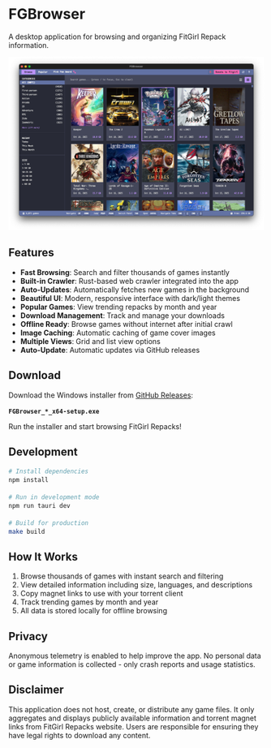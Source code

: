 # FGBrowser

A desktop application for browsing and organizing FitGirl Repack information.

![FGBrowser](.github/assets/FGBrowser-03.png)

## Features

- **Fast Browsing**: Search and filter thousands of games instantly
- **Built-in Crawler**: Rust-based web crawler integrated into the app
- **Auto-Updates**: Automatically fetches new games in the background
- **Beautiful UI**: Modern, responsive interface with dark/light themes
- **Popular Games**: View trending repacks by month and year
- **Download Management**: Track and manage your downloads
- **Offline Ready**: Browse games without internet after initial crawl
- **Image Caching**: Automatic caching of game cover images
- **Multiple Views**: Grid and list view options
- **Auto-Update**: Automatic updates via GitHub releases

## Download

Download the Windows installer from [GitHub Releases](https://github.com/nodtOx/FGBrowser/releases):

**`FGBrowser_*_x64-setup.exe`**

Run the installer and start browsing FitGirl Repacks!

## Development

```bash
# Install dependencies
npm install

# Run in development mode
npm run tauri dev

# Build for production
make build
```

## How It Works

1. Browse thousands of games with instant search and filtering
2. View detailed information including size, languages, and descriptions
3. Copy magnet links to use with your torrent client
4. Track trending games by month and year
5. All data is stored locally for offline browsing

## Privacy

Anonymous telemetry is enabled to help improve the app. No personal data or game information is collected - only crash reports and usage statistics.

## Disclaimer

This application does not host, create, or distribute any game files. It only aggregates and displays publicly available information and torrent magnet links from FitGirl Repacks website. Users are responsible for ensuring they have legal rights to download any content.

